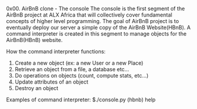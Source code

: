 0x00. AirBnB clone - The console
The console is the first segment of the AirBnB project at ALX Africa that will collectively cover fundamental concepts of higher level programming. The goal of AirBnB project is to eventually deploy our server a simple copy of the AirBnB Website(HBnB). A command interpreter is created in this segment to manage objects for the AirBnB(HBnB) website.

How the command interpreter functions:
1. Create a new object (ex: a new User or a new Place)
2. Retrieve an object from a file, a database etc...
3. Do operations on objects (count, compute stats, etc...)
4. Update attributes of an object
5. Destroy an object

Examples of command interpreter: $./console.py (hbnb) help
